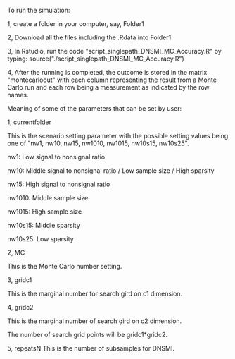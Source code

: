 To run the simulation:

1, create a folder in your computer, say, Folder1

2, Download all the files including the .Rdata into Folder1

3, In Rstudio, run the code "script_singlepath_DNSMI_MC_Accuracy.R" by typing: source("./script_singlepath_DNSMI_MC_Accuracy.R")

4, After the running is completed, the outcome is stored in the matrix "montecarloout" with each column representing the result from a Monte Carlo run and each row being a measurement as indicated by the row names.



Meaning of some of the parameters that can be set by user:

1, currentfolder

This is the scenario setting parameter with the possible setting values being one of "nw1, nw10, nw15, nw1010, nw1015, nw10s15, nw10s25".

nw1: Low signal to nonsignal ratio

nw10: Middle signal to nonsignal ratio / Low sample size / High sparsity

nw15: High signal to nonsignal ratio

nw1010: Middle sample size

nw1015: High sample size

nw10s15: Middle sparsity

nw10s25: Low sparsity


2, MC

This is the Monte Carlo number setting. 


3, gridc1 

This is the marginal number for search gird on c1 dimension.


4, gridc2 

This is the marginal number of search gird on c2 dimension.

The number of search grid points will be gridc1*gridc2.


5, repeatsN 
This is the number of subsamples for DNSMI.
